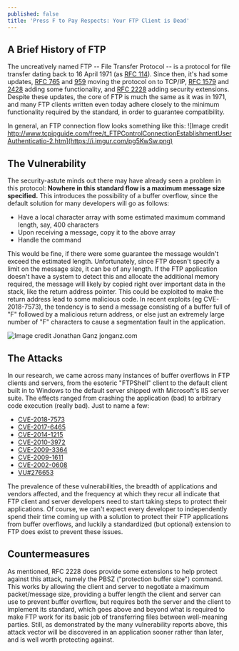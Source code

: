 ```yaml
---
published: false
title: 'Press F to Pay Respects: Your FTP Client is Dead'
---
```

## A Brief History of FTP

The uncreatively named FTP -- File Transfer Protocol -- is a protocol for file transfer dating back to 16 April 1971 (as [RFC 114](https://tools.ietf.org/html/rfc114)). Since then, it's had some updates, [RFC 765](https://tools.ietf.org/html/rfc765) and [959](https://tools.ietf.org/html/rfc959) moving the protocol on to TCP/IP, [RFC 1579](https://tools.ietf.org/html/rfc1579) and [2428](https://tools.ietf.org/html/rfc2428) adding some functionality, and [RFC 2228](https://tools.ietf.org/html/rfc2228) adding security extensions. Despite these updates, the core of FTP is much the same as it was in 1971, and many FTP clients written even today adhere closely to the minimum functionality required by the standard, in order to guarantee compatibility.

In general, an FTP connection flow looks something like this:
![Image credit http://www.tcpipguide.com/free/t_FTPControlConnectionEstablishmentUserAuthenticatio-2.htm](https://i.imgur.com/pg5KwSw.png)

## The Vulnerability

The security-astute minds out there may have already seen a problem in this protocol: **Nowhere in this standard flow is a maximum message size specified.** This introduces the possibility of a buffer overflow, since the default solution for many developers will go as follows:

- Have a local character array with some estimated maximum command length, say, 400 characters
- Upon receiving a message, copy it to the above array
- Handle the command

This would be fine, if there were some guarantee the message wouldn't exceed the estimated length. Unfortunately, since FTP doesn't specify a limit on the message size, it can be of any length. If the FTP application doesn't have a system to detect this and allocate the additional memory required, the message will likely by copied right over important data in the stack, like the return address pointer. This could be exploited to make the return address lead to some malicious code. In recent exploits (eg CVE-2018-7573), the tendency is to send a message consisting of a buffer full of "F" followed by a malicious return address, or else just an extremely large number of "F" characters to cause a segmentation fault in the application.

![Image credit Jonathan Ganz jonganz.com](https://i.imgur.com/2tiQT9l.png)

## The Attacks
In our research, we came across many instances of buffer overflows in FTP clients and servers, from the esoteric "FTPShell" client to the default client built in to Windows to the default server shipped with Microsoft's IIS server suite. The effects ranged from crashing the application (bad) to arbitrary code execution (really bad). Just to name a few:

- [CVE-2018-7573](https://www.cvedetails.com/cve/CVE-2018-7573/)
- [CVE-2017-6465](https://www.cvedetails.com/cve/CVE-2017-6465/)
- [CVE-2014-1215](https://www.cvedetails.com/cve/CVE-2014-1215/)
- [CVE-2010-3972](https://www.cvedetails.com/cve/CVE-2010-3972/)
- [CVE-2009-3364](https://www.cvedetails.com/cve/CVE-2009-3364/)
- [CVE-2009-1611](https://www.cvedetails.com/cve/CVE-2009-1611/)
- [CVE-2002-0608](https://www.cvedetails.com/cve/CVE-2002-0608/)
- [VU#276653](https://www.kb.cert.org/vuls/id/276653)

The prevalence of these vulnerabilities, the breadth of applications and vendors affected, and the frequency at which they recur all indicate that FTP client and server developers need to start taking steps to protect their applications. Of course, we can't expect every developer to independently spend their time coming up with a solution to protect their FTP applications from buffer overflows, and luckily a standardized (but optional) extension to FTP does exist to prevent these issues.

## Countermeasures
As mentioned, RFC 2228 does provide some extensions to help protect against this attack, namely the PBSZ ("protection buffer size") command. This works by allowing the client and server to negotiate a maximum packet/message size, providing a buffer length the client and server can use to prevent buffer overflow, but requires both the server and the client to implement its standard, which goes above and beyond what is required to make FTP work for its basic job of transferring files between well-meaning parties. Still, as demonstrated by the many vulnerability reports above, this attack vector will be discovered in an application sooner rather than later, and is well worth protecting against.